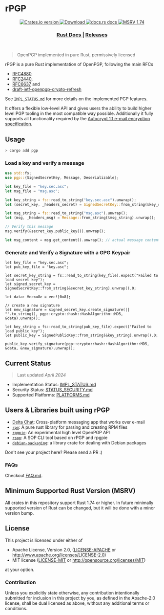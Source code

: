 # rPGP

<div align="center">
  <!-- Crates version -->
  <a href="https://crates.io/crates/pgp">
    <img src="https://img.shields.io/crates/v/pgp.svg?style=flat-square"
    alt="Crates.io version" />
  </a>
  <!-- Downloads -->
  <a href="https://crates.io/crates/pgp">
    <img src="https://img.shields.io/crates/d/pgp.svg?style=flat-square"
      alt="Download" />
  </a>
  <!-- docs.rs docs -->
  <a href="https://docs.rs/pgp">
    <img src="https://img.shields.io/badge/docs-latest-blue.svg?style=flat-square"
      alt="docs.rs docs" />
  </a>
  <!-- msrv -->
  <a href="https://img.shields.io/badge/rustc-1.74+-blue.svg?style=flat-square">
    <img src="https://img.shields.io/badge/rustc-1.74+-blue.svg?style=flat-square"
      alt="MSRV 1.74" />
  </a>
</div>

<div align="center">
  <h3>
    <a href="https://docs.rs/pgp">
      Rust Docs
    </a>
    <span> | </span>
    <a href="https://github.com/rpgp/rpgp/releases">
      Releases
    </a>
  </h3>
</div>
<br/>

> OpenPGP implemented in pure Rust, permissively licensed

rPGP is a pure Rust implementation of OpenPGP, following the main RFCs

- [RFC4880]
- [RFC2440],
- [RFC6637] and
- [draft-ietf-openpgp-crypto-refresh]

See [`IMPL_STATUS.md`](docs/IMPL_STATUS.md) for more details on the implemented PGP features.

It offers a flexible low-level API and gives users the ability to build higher level PGP tooling in the most compatible way possible.
Additionally it fully supports all functionality required by the [Autocrypt 1.1 e-mail encryption specification].

## Usage

```sh
> cargo add pgp
```

### Load a key and verify a message

```rust
use std::fs;
use pgp::{SignedSecretKey, Message, Deserializable};

let key_file = "key.sec.asc";
let msg_file = "msg.asc";

let key_string = fs::read_to_string("key.sec.asc").unwrap();
let (secret_key, _headers_secret) = SignedSecretKey::from_string(&key_string).unwrap();

let msg_string = fs::read_to_string("msg.asc").unwrap();
let (msg, _headers_msg) = Message::from_string(&msg_string).unwrap();

// Verify this message
msg.verify(&secret_key.public_key()).unwrap();

let msg_content = msg.get_content().unwrap(); // actual message content
```

### Generate and Verify a Signature with a GPG Keypair
```
let key_file = "key.sec.asc";
let pub_key_file = "key.asc";

let secret_key_string = fs::read_to_string(key_file).expect("Failed to load secret key");
let signed_secret_key = SignedSecretKey::from_string(&secret_key_string).unwrap().0;

let data: Vec<u8> = vec![0u8];

// create a new signature
let new_signature = signed_secret_key.create_signature(|| "".to_string(), pgp::crypto::hash::HashAlgorithm::MD5, &data).unwrap(); 

let key_string = fs::read_to_string(pub_key_file).expect("Failed to load public key");
let public_key = SignedPublicKey::from_string(&key_string).unwrap().0;

public_key.verify_signature(pgp::crypto::hash::HashAlgorithm::MD5, &data, &new_signature).unwrap();
```

## Current Status

> Last updated *April 2024*

- Implementation Status: [IMPL_STATUS.md](docs/IMPL_STATUS.md)
- Security Status: [STATUS_SECURITY.md](docs/SECURITY_STATUS.md)
- Supported Platforms: [PLATFORMS.md](docs/PLATFORMS.md)


## Users & Libraries built using rPGP

- [Delta Chat]: Cross-platform messaging app that works over e-mail
- [`rpm`]: A pure rust library for parsing and creating RPM files
- [`rpgpie`]: An experimental high level OpenPGP API
- [`rsop`]: A SOP CLI tool based on rPGP and rpgpie
- [`debian-packaging`]: a library crate for dealing with Debian packages

Don't see your project here? Please send a PR :)

### FAQs

Checkout [FAQ.md](docs/FAQ.md).


## Minimum Supported Rust Version (MSRV)

All crates in this repository support Rust 1.74 or higher. In future minimally supported
version of Rust can be changed, but it will be done with a minor version bump.

## License

This project is licensed under either of

 * Apache License, Version 2.0, ([LICENSE-APACHE](LICENSE-APACHE) or
   http://www.apache.org/licenses/LICENSE-2.0)
 * MIT license ([LICENSE-MIT](LICENSE-MIT) or
   http://opensource.org/licenses/MIT)

at your option.

### Contribution

Unless you explicitly state otherwise, any contribution intentionally submitted
for inclusion in this project by you, as defined in the Apache-2.0 license,
shall be dual licensed as above, without any additional terms or conditions.

[RFC2440]: https://tools.ietf.org/html/rfc2440
[RFC4880]: https://tools.ietf.org/html/rfc4880.html
[Autocrypt 1.1 e-mail encryption specification]: https://autocrypt.org/level1.html
[the `pgp` Crate]: https://crates.io/crates/pgp/
[Delta Chat]: https://delta.chat
[`rsop`]: https://crates.io/crates/rsop/
[`rpgpie`]: https://crates.io/crates/rpgpie
[`rpm`]: https://crates.io/crates/rpm
[`debian-packaging`]: https://crates.io/crates/debian-packaging 
[RFC6637]: https://www.rfc-editor.org/rfc/rfc6637
[draft-ietf-openpgp-crypto-refresh]: https://datatracker.ietf.org/doc/draft-ietf-openpgp-crypto-refresh/13/
